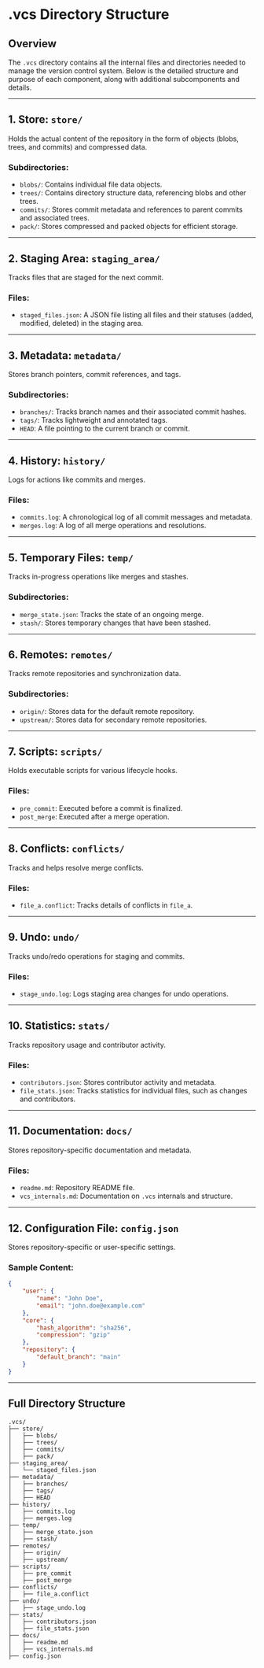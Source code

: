 # .vcs Directory Structure

## Overview
The `.vcs` directory contains all the internal files and directories needed to manage the version control system. Below is the detailed structure and purpose of each component, along with additional subcomponents and details.

---

## 1. Store: `store/`
Holds the actual content of the repository in the form of objects (blobs, trees, and commits) and compressed data.

### Subdirectories:
- `blobs/`: Contains individual file data objects.
- `trees/`: Contains directory structure data, referencing blobs and other trees.
- `commits/`: Stores commit metadata and references to parent commits and associated trees.
- `pack/`: Stores compressed and packed objects for efficient storage.

---

## 2. Staging Area: `staging_area/`
Tracks files that are staged for the next commit.

### Files:
- `staged_files.json`: A JSON file listing all files and their statuses (added, modified, deleted) in the staging area.

---

## 3. Metadata: `metadata/`
Stores branch pointers, commit references, and tags.

### Subdirectories:
- `branches/`: Tracks branch names and their associated commit hashes.
- `tags/`: Tracks lightweight and annotated tags.
- `HEAD`: A file pointing to the current branch or commit.

---

## 4. History: `history/`
Logs for actions like commits and merges.

### Files:
- `commits.log`: A chronological log of all commit messages and metadata.
- `merges.log`: A log of all merge operations and resolutions.

---

## 5. Temporary Files: `temp/`
Tracks in-progress operations like merges and stashes.

### Subdirectories:
- `merge_state.json`: Tracks the state of an ongoing merge.
- `stash/`: Stores temporary changes that have been stashed.

---

## 6. Remotes: `remotes/`
Tracks remote repositories and synchronization data.

### Subdirectories:
- `origin/`: Stores data for the default remote repository.
- `upstream/`: Stores data for secondary remote repositories.

---

## 7. Scripts: `scripts/`
Holds executable scripts for various lifecycle hooks.

### Files:
- `pre_commit`: Executed before a commit is finalized.
- `post_merge`: Executed after a merge operation.

---

## 8. Conflicts: `conflicts/`
Tracks and helps resolve merge conflicts.

### Files:
- `file_a.conflict`: Tracks details of conflicts in `file_a`.

---

## 9. Undo: `undo/`
Tracks undo/redo operations for staging and commits.

### Files:
- `stage_undo.log`: Logs staging area changes for undo operations.

---

## 10. Statistics: `stats/`
Tracks repository usage and contributor activity.

### Files:
- `contributors.json`: Stores contributor activity and metadata.
- `file_stats.json`: Tracks statistics for individual files, such as changes and contributors.

---

## 11. Documentation: `docs/`
Stores repository-specific documentation and metadata.

### Files:
- `readme.md`: Repository README file.
- `vcs_internals.md`: Documentation on `.vcs` internals and structure.

---

## 12. Configuration File: `config.json`
Stores repository-specific or user-specific settings.

### Sample Content:
```json
{
    "user": {
        "name": "John Doe",
        "email": "john.doe@example.com"
    },
    "core": {
        "hash_algorithm": "sha256",
        "compression": "gzip"
    },
    "repository": {
        "default_branch": "main"
    }
}
```

---

## Full Directory Structure
```
.vcs/
├── store/
│   ├── blobs/
│   ├── trees/
│   ├── commits/
│   ├── pack/
├── staging_area/
│   └── staged_files.json
├── metadata/
│   ├── branches/
│   ├── tags/
│   ├── HEAD
├── history/
│   ├── commits.log
│   ├── merges.log
├── temp/
│   ├── merge_state.json
│   ├── stash/
├── remotes/
│   ├── origin/
│   ├── upstream/
├── scripts/
│   ├── pre_commit
│   ├── post_merge
├── conflicts/
│   ├── file_a.conflict
├── undo/
│   ├── stage_undo.log
├── stats/
│   ├── contributors.json
│   ├── file_stats.json
├── docs/
│   ├── readme.md
│   ├── vcs_internals.md
├── config.json
```

